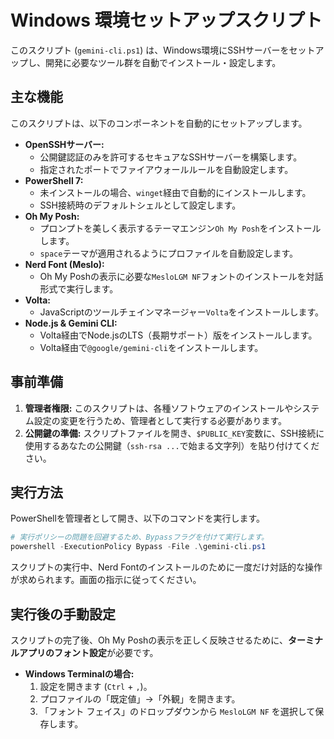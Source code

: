 # Windows 環境セットアップスクリプト

このスクリプト (`gemini-cli.ps1`) は、Windows環境にSSHサーバーをセットアップし、開発に必要なツール群を自動でインストール・設定します。

## 主な機能

このスクリプトは、以下のコンポーネントを自動的にセットアップします。

- **OpenSSHサーバー:**
  - 公開鍵認証のみを許可するセキュアなSSHサーバーを構築します。
  - 指定されたポートでファイアウォールルールを自動設定します。
- **PowerShell 7:**
  - 未インストールの場合、`winget`経由で自動的にインストールします。
  - SSH接続時のデフォルトシェルとして設定します。
- **Oh My Posh:**
  - プロンプトを美しく表示するテーマエンジン`Oh My Posh`をインストールします。
  - `space`テーマが適用されるようにプロファイルを自動設定します。
- **Nerd Font (Meslo):**
  - Oh My Poshの表示に必要な`MesloLGM NF`フォントのインストールを対話形式で実行します。
- **Volta:**
  - JavaScriptのツールチェインマネージャー`Volta`をインストールします。
- **Node.js & Gemini CLI:**
  - Volta経由でNode.jsのLTS（長期サポート）版をインストールします。
  - Volta経由で`@google/gemini-cli`をインストールします。

## 事前準備

1.  **管理者権限:** このスクリプトは、各種ソフトウェアのインストールやシステム設定の変更を行うため、管理者として実行する必要があります。
2.  **公開鍵の準備:** スクリプトファイルを開き、`$PUBLIC_KEY`変数に、SSH接続に使用するあなたの公開鍵（`ssh-rsa ...`で始まる文字列）を貼り付けてください。

## 実行方法

PowerShellを管理者として開き、以下のコマンドを実行します。

```powershell
# 実行ポリシーの問題を回避するため、Bypassフラグを付けて実行します。
powershell -ExecutionPolicy Bypass -File .\gemini-cli.ps1
```

スクリプトの実行中、Nerd Fontのインストールのために一度だけ対話的な操作が求められます。画面の指示に従ってください。

## 実行後の手動設定

スクリプトの完了後、Oh My Poshの表示を正しく反映させるために、**ターミナルアプリのフォント設定**が必要です。

- **Windows Terminalの場合:**
  1.  設定を開きます (`Ctrl` + `,`)。
  2.  プロファイルの「既定値」→「外観」を開きます。
  3.  「フォント フェイス」のドロップダウンから `MesloLGM NF` を選択して保存します。
